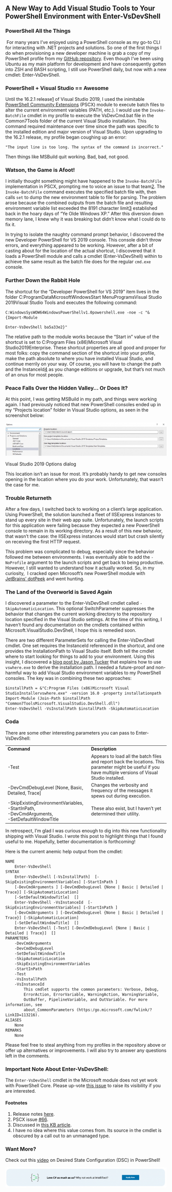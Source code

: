 
## A New Way to Add Visual Studio Tools to Your PowerShell Environment with Enter-VsDevShell

### PowerShell All the Things

 For many years I’ve enjoyed using a PowerShell console as my go-to CLI for interacting with .NET projects and solutions. So one of the first things I do when provisioning a new developer machine is grab a copy of my PowerShell profile from my [GitHub repository](https://github.com/adamskt/danja-zown). Even though I’ve been using Ubuntu as my main platform for development and have consequently gotten into ZSH and BASH scripting, I still use PowerShell daily, but now with a new cmdlet: Enter-VsDevShell.

### PowerShell + Visual Studio == Awesome

Until the 16.2.1 release[1](#fn1) of Visual Studio 2019, I used the inimitable [PowerShell Community Extensions](https://github.com/Pscx/Pscx) (PSCX) module to execute batch files to alter the current environment variables (PATH, etc.). I would use the `Invoke-BatchFile` cmdlet in my profile to execute the VsDevCmd.bat file in the Common7Tools folder of the current Visual Studio installation. This command required maintenance over time since the path was specific to the installed edition and major version of Visual Studio. Upon upgrading to the 16.2.1 release, my profile began coughing up an error:

```
"The input line is too long. The syntax of the command is incorrect."
```

Then things like MSBuild quit working. Bad, bad, not good.

### Watson, the Game is Afoot!

I initially thought something might have happened to the `Invoke-BatchFile` implementation in PSCX, prompting me to voice an issue to that team[2](#fn2). The `Invoke-BatchFile` command executes the specified batch file with, then calls `set` to dump the new environment table to file for parsing. The problem arose because the combined outputs from the batch file and resulting environment variable list exceeded the 8191 character limit[3](#fn3) established back in the hoary days of “Ye Olde Windows XP.” After this diversion down memory lane, I knew why it was breaking but didn’t know what I could do to fix it.

In trying to isolate the naughty command prompt behavior, I discovered the new Developer PowerShell for VS 2019 console. This console didn’t throw errors, and everything appeared to be working. However, after a bit of casting about for the location of the actual shortcut, I discovered that it loads a PowerShell module and calls a cmdlet (Enter-VsDevShell) within to achieve the same result as the batch file does for the regular `cmd.exe` console.

### Further Down the Rabbit Hole

The shortcut for the “Developer PowerShell for VS 2019” item lives in the folder C:ProgramDataMicrosoftWindowsStart MenuProgramsVisual Studio 2019Visual Studio Tools and executes the following command:

```
C:WindowsSysWOW64WindowsPowerShellv1.0powershell.exe -noe -c "&{Import-Module 
```

```
Enter-VsDevShell ba5a33e2}"
```

The relative path to the module works because the “Start in” value of the shortcut is set to C:Program Files (x86)Microsoft Visual Studio2019Enterprise. These shortcut properties are all good and proper for most folks: copy the command section of the shortcut into your profile, make the path absolute to where you have installed Visual Studio, and continue merrily on your way. Of course, you will have to change the path and the InstanceId[4](#fn4) as you change editions or upgrade, but that’s not much of an onus for most people.

### Peace Falls Over the Hidden Valley… Or Does It?

At this point, I was getting MSBuild in my path, and things were working again. I had previously noticed that new PowerShell consoles ended up in my “Projects location” folder in Visual Studio options, as seen in the screenshot below:

![](https://raw.githubusercontent.com/worseTyler/MarkdownBlogs/main/2019/09/enter-vsdevshell-powershell/images/devenv_2019-08-28_08-36-27-1024x211.png)

Visual Studio 2019 Options dialog

This location isn’t an issue for most. It’s probably handy to get new consoles opening in the location where you do your work. Unfortunately, that wasn’t the case for me.

### Trouble Returneth

After a few days, I switched back to working on a client’s large application. Using PowerShell, the solution launched a fleet of IISExpress instances to stand up every site in their web app suite. Unfortunately, the launch scripts for this application were failing because they expected a new PowerShell console to remain in its working directory. As a result of this new behavior, that wasn’t the case: the IISExpress instances would start but crash silently on receiving the first HTTP request.

This problem was complicated to debug, especially since the behavior followed me between environments. I was eventually able to add the `-NoProfile` argument to the launch scripts and get back to being productive. However, I still wanted to understand how it actually worked. So, in my curiosity,  I cracked open Microsoft’s new PowerShell module with [JetBrains’ dotPeek](https://www.jetbrains.com/decompiler/) and went hunting.

### The Land of the Overworld is Saved Again

I discovered a parameter to the Enter-VsDevShell cmdlet called `-SkipAutomaticLocation`. This optional SwitchParameter suppresses the behavior that changes the current working directory to the repository location specified in the Visual Studio settings. At the time of this writing, I haven’t found any documentation on the cmdlets contained within Microsoft.VisualStudio.DevShell, I hope this is remedied soon.

There are two different ParameterSets for calling the Enter-VsDevShell cmdlet. One set requires the InstanceId referenced in the shortcut, and one provides the InstallationPath to Visual Studio itself. Both tell the cmdlet where to start looking for things to add to your environment. Using this insight, I discovered a [blog post by Jason Tucker](https://medium.com/@jtucker/visual-studio-devshell-e3080f0341af) that explains how to use `vswhere.exe` to derive the installation path. I needed a future-proof and non-harmful way to add Visual Studio environment variables to my PowerShell consoles. The key was in combining these two approaches:

```
$installPath = &"C:Program Files (x86)Microsoft Visual StudioInstallervswhere.exe" -version 16.0 -property installationpath
Import-Module (Join-Path $installPath "Common7ToolsMicrosoft.VisualStudio.DevShell.dll")
Enter-VsDevShell -VsInstallPath $installPath -SkipAutomaticLocation
```

### Coda

There are some other interesting parameters you can pass to Enter-VsDevShell:

<table><tbody><tr><td><strong>Command</strong></td><td><strong>Description</strong></td></tr><tr><td>-Test</td><td>Appears to load all the batch files and report back the locations. This parameter might be useful if you have multiple versions of Visual Studio installed.</td></tr><tr><td>-DevCmdDebugLevel [None, Basic, Detailed, Trace]</td><td>Changes the verbosity and frequency of the messages it spews out during execution.</td></tr><tr><td>-SkipExistingEnvironmentVariables,<br>-StartInPath,<br>-DevCmdArguments,<br>-SetDefaultWindowTitle</td><td>These also exist, but I haven’t yet determined their utility.</td></tr></tbody></table>

In retrospect, I’m glad I was curious enough to dig into this new functionality shipping with Visual Studio. I wrote this post to highlight things that I found useful to me. Hopefully, better documentation is forthcoming!

Here is the current anemic help output from the cmdlet:

```
NAME
    Enter-VsDevShell
SYNTAX
    Enter-VsDevShell [-VsInstallPath]  [-SkipExistingEnvironmentVariables] [-StartInPath ]
    [-DevCmdArguments ] [-DevCmdDebugLevel {None | Basic | Detailed | Trace}] [-SkipAutomaticLocation]
    [-SetDefaultWindowTitle]  []
    Enter-VsDevShell -VsInstanceId  [-SkipExistingEnvironmentVariables] [-StartInPath ]
    [-DevCmdArguments ] [-DevCmdDebugLevel {None | Basic | Detailed | Trace}] [-SkipAutomaticLocation]
    [-SetDefaultWindowTitle]  []
    Enter-VsDevShell [-Test] [-DevCmdDebugLevel {None | Basic | Detailed | Trace}]  []
PARAMETERS
    -DevCmdArguments 
    -DevCmdDebugLevel 
    -SetDefaultWindowTitle
    -SkipAutomaticLocation
    -SkipExistingEnvironmentVariables
    -StartInPath 
    -Test
    -VsInstallPath 
    -VsInstanceId 
        This cmdlet supports the common parameters: Verbose, Debug,
        ErrorAction, ErrorVariable, WarningAction, WarningVariable,
        OutBuffer, PipelineVariable, and OutVariable. For more information, see
        about_CommonParameters (https:/go.microsoft.com/fwlink/?LinkID=113216).
ALIASES
    None
REMARKS
    None
```

Please feel free to steal anything from my profiles in the repository above or offer up alternatives or improvements. I will also try to answer any questions left in the comments.

### Important Note About Enter-VsDevShell:

The `Enter-VsDevShell` cmdlet in the Microsoft module does not yet work with PowerShell Core. Please up-vote [this issue](https://developercommunity.visualstudio.com/idea/663594/microsoftvisualstudiodevshell-doesnt-work-with-pow.html) to raise its visibility if you are interested.

#### Footnotes

1. Release notes [here](https://docs.microsoft.com/en-us/visualstudio/releases/2019/release-notes#--visual-studio-2019-version-1621).
2. PSCX issue [#66](https://github.com/Pscx/Pscx/issues/66).
3. Discussed in [this KB article](https://support.microsoft.com/en-us/help/830473/command-prompt-cmd-exe-command-line-string-limitation).
4. I have no idea where this value comes from. Its source in the cmdlet is obscured by a call out to an unmanaged type.

### Want More?

Check out this [video](https://intellitect.com/powershell-dsc/) on Desired State Configuration (DSC) in PowerShell!

![](https://raw.githubusercontent.com/worseTyler/MarkdownBlogs/main/2019/09/enter-vsdevshell-powershell/images/blog-job-ad-2-768x97.png)
